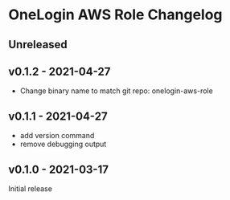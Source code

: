 # OneLogin AWS Role Changelog

## Unreleased

## v0.1.2 - 2021-04-27

- Change binary name to match git repo: onelogin-aws-role

## v0.1.1 - 2021-04-27

- add version command
- remove debugging output

## v0.1.0 - 2021-03-17

Initial release
